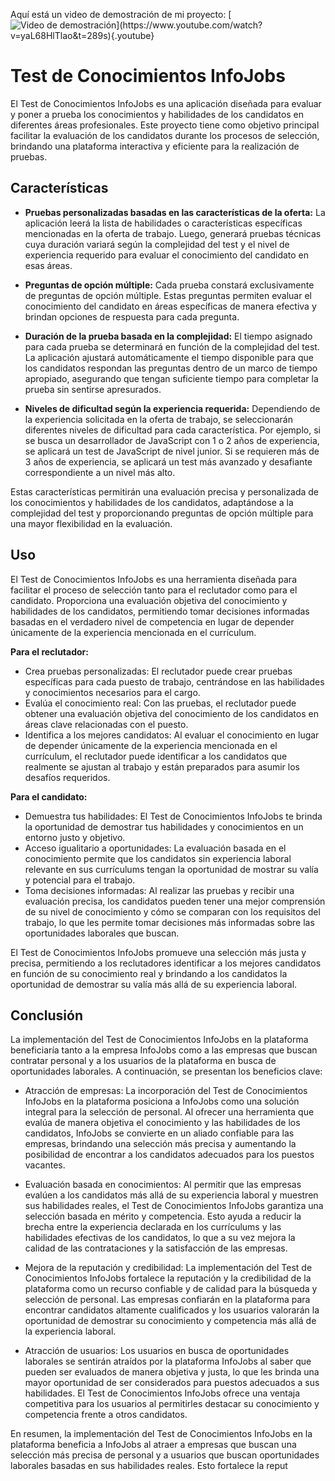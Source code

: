 Aquí está un video de demostración de mi proyecto:
[![Video de demostración]([https://img.youtube.com/vi/TU_ID_DE_YOUTUBE/0.jpg](https://www.canva.com/design/DAFkCW4iRZo/SKUkmf3GMV8iHa1LBuT-mg/view?utm_content=DAFkCW4iRZo&utm_campaign=designshare&utm_medium=link&utm_source=publishsharelink))](https://www.youtube.com/watch?v=yaL68HlTlao&t=289s){.youtube}

# Test de Conocimientos InfoJobs

El Test de Conocimientos InfoJobs es una aplicación diseñada para evaluar y poner a prueba los conocimientos y habilidades de los candidatos en diferentes áreas profesionales. Este proyecto tiene como objetivo principal facilitar la evaluación de los candidatos durante los procesos de selección, brindando una plataforma interactiva y eficiente para la realización de pruebas.

## Características

- **Pruebas personalizadas basadas en las características de la oferta:** La aplicación leerá la lista de habilidades o características específicas mencionadas en la oferta de trabajo. Luego, generará pruebas técnicas cuya duración variará según la complejidad del test y el nivel de experiencia requerido para evaluar el conocimiento del candidato en esas áreas.

- **Preguntas de opción múltiple:** Cada prueba constará exclusivamente de preguntas de opción múltiple. Estas preguntas permiten evaluar el conocimiento del candidato en áreas específicas de manera efectiva y brindan opciones de respuesta para cada pregunta.

- **Duración de la prueba basada en la complejidad:** El tiempo asignado para cada prueba se determinará en función de la complejidad del test. La aplicación ajustará automáticamente el tiempo disponible para que los candidatos respondan las preguntas dentro de un marco de tiempo apropiado, asegurando que tengan suficiente tiempo para completar la prueba sin sentirse apresurados.

- **Niveles de dificultad según la experiencia requerida:** Dependiendo de la experiencia solicitada en la oferta de trabajo, se seleccionarán diferentes niveles de dificultad para cada característica. Por ejemplo, si se busca un desarrollador de JavaScript con 1 o 2 años de experiencia, se aplicará un test de JavaScript de nivel junior. Si se requieren más de 3 años de experiencia, se aplicará un test más avanzado y desafiante correspondiente a un nivel más alto.

Estas características permitirán una evaluación precisa y personalizada de los conocimientos y habilidades de los candidatos, adaptándose a la complejidad del test y proporcionando preguntas de opción múltiple para una mayor flexibilidad en la evaluación.

## Uso

El Test de Conocimientos InfoJobs es una herramienta diseñada para facilitar el proceso de selección tanto para el reclutador como para el candidato. Proporciona una evaluación objetiva del conocimiento y habilidades de los candidatos, permitiendo tomar decisiones informadas basadas en el verdadero nivel de competencia en lugar de depender únicamente de la experiencia mencionada en el currículum.

**Para el reclutador:**

- Crea pruebas personalizadas: El reclutador puede crear pruebas específicas para cada puesto de trabajo, centrándose en las habilidades y conocimientos necesarios para el cargo.
- Evalúa el conocimiento real: Con las pruebas, el reclutador puede obtener una evaluación objetiva del conocimiento de los candidatos en áreas clave relacionadas con el puesto.
- Identifica a los mejores candidatos: Al evaluar el conocimiento en lugar de depender únicamente de la experiencia mencionada en el currículum, el reclutador puede identificar a los candidatos que realmente se ajustan al trabajo y están preparados para asumir los desafíos requeridos.

**Para el candidato:**

- Demuestra tus habilidades: El Test de Conocimientos InfoJobs te brinda la oportunidad de demostrar tus habilidades y conocimientos en un entorno justo y objetivo.
- Acceso igualitario a oportunidades: La evaluación basada en el conocimiento permite que los candidatos sin experiencia laboral relevante en sus currículums tengan la oportunidad de mostrar su valía y potencial para el trabajo.
- Toma decisiones informadas: Al realizar las pruebas y recibir una evaluación precisa, los candidatos pueden tener una mejor comprensión de su nivel de conocimiento y cómo se comparan con los requisitos del trabajo, lo que les permite tomar decisiones más informadas sobre las oportunidades laborales que buscan.

El Test de Conocimientos InfoJobs promueve una selección más justa y precisa, permitiendo a los reclutadores identificar a los mejores candidatos en función de su conocimiento real y brindando a los candidatos la oportunidad de demostrar su valía más allá de su experiencia laboral.

## Conclusión

La implementación del Test de Conocimientos InfoJobs en la plataforma beneficiaría tanto a la empresa InfoJobs como a las empresas que buscan contratar personal y a los usuarios de la plataforma en busca de oportunidades laborales. A continuación, se presentan los beneficios clave:

- Atracción de empresas: La incorporación del Test de Conocimientos InfoJobs en la plataforma posiciona a InfoJobs como una solución integral para la selección de personal. Al ofrecer una herramienta que evalúa de manera objetiva el conocimiento y las habilidades de los candidatos, InfoJobs se convierte en un aliado confiable para las empresas, brindando una selección más precisa y aumentando la posibilidad de encontrar a los candidatos adecuados para los puestos vacantes.

- Evaluación basada en conocimientos: Al permitir que las empresas evalúen a los candidatos más allá de su experiencia laboral y muestren sus habilidades reales, el Test de Conocimientos InfoJobs garantiza una selección basada en mérito y competencia. Esto ayuda a reducir la brecha entre la experiencia declarada en los currículums y las habilidades efectivas de los candidatos, lo que a su vez mejora la calidad de las contrataciones y la satisfacción de las empresas.

- Mejora de la reputación y credibilidad: La implementación del Test de Conocimientos InfoJobs fortalece la reputación y la credibilidad de la plataforma como un recurso confiable y de calidad para la búsqueda y selección de personal. Las empresas confiarán en la plataforma para encontrar candidatos altamente cualificados y los usuarios valorarán la oportunidad de demostrar su conocimiento y competencia más allá de la experiencia laboral.

- Atracción de usuarios: Los usuarios en busca de oportunidades laborales se sentirán atraídos por la plataforma InfoJobs al saber que pueden ser evaluados de manera objetiva y justa, lo que les brinda una mayor oportunidad de ser considerados para puestos adecuados a sus habilidades. El Test de Conocimientos InfoJobs ofrece una ventaja competitiva para los usuarios al permitirles destacar su conocimiento y competencia frente a otros candidatos.

En resumen, la implementación del Test de Conocimientos InfoJobs en la plataforma beneficia a InfoJobs al atraer a empresas que buscan una selección más precisa de personal y a usuarios que buscan oportunidades laborales basadas en sus habilidades reales. Esto fortalece la reput
